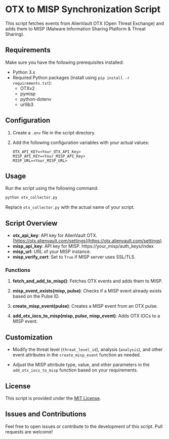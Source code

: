 # OTX to MISP Synchronization Script

This script fetches events from AlienVault OTX (Open Threat Exchange) and adds them to MISP (Malware Information Sharing Platform & Threat Sharing).

## Requirements

Make sure you have the following prerequisites installed:

- Python 3.x
- Required Python packages (install using `pip install -r requirements.txt`):
  - OTXv2
  - pymisp
  - python-dotenv
  - urllib3

## Configuration

1. Create a `.env` file in the script directory.
2. Add the following configuration variables with your actual values:

   ```env
   OTX_API_KEY=<Your_OTX_API_Key>
   MISP_API_KEY=<Your_MISP_API_Key>
   MISP_URL=<Your_MISP_URL>
   ```

## Usage

Run the script using the following command:

```bash
python otx_collector.py
```

Replace `otx_collector.py` with the actual name of your script.

## Script Overview

- **otx_api_key**: API key for AlienVault OTX. [https://otx.alienvault.com/settings](https://otx.alienvault.com/settings)
- **misp_api_key**: API key for MISP. https://your_misp/auth_keys/index
- **misp_url**: URL of your MISP instance.
- **misp_verify_cert**: Set to `True` if MISP server uses SSL/TLS.

### Functions

1. **fetch_and_add_to_misp()**: Fetches OTX events and adds them to MISP.

2. **misp_event_exists(misp, pulse)**: Checks if a MISP event already exists based on the Pulse ID.

3. **create_misp_event(pulse)**: Creates a MISP event from an OTX pulse.

4. **add_otx_iocs_to_misp(misp, pulse, misp_event)**: Adds OTX IOCs to a MISP event.

## Customization

- Modify the threat level (`threat_level_id`), analysis (`analysis`), and other event attributes in the `create_misp_event` function as needed.

- Adjust the MISP attribute type, value, and other parameters in the `add_otx_iocs_to_misp` function based on your requirements.

## License

This script is provided under the [MIT License](LICENSE).

## Issues and Contributions

Feel free to open issues or contribute to the development of this script. Pull requests are welcome!
